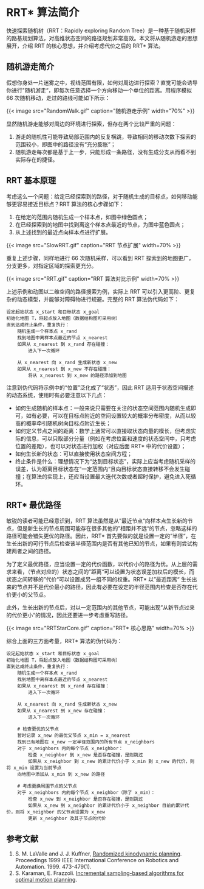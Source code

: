 # RRT* 算法简介


快速探索随机树（RRT：Rapidly exploring Random Tree）是一种基于随机采样的路基规划算法，对高维状态空间的路径规划非常高效。本文将从随机游走的思想展开，介绍 RRT 的核心思想，并介绍考虑代价之后的 RRT* 算法。

<!--more-->

## 随机游走简介

假想你身处一片迷雾之中，视线范围有限，如何对周边进行探索？直觉可能会诱导你进行"随机游走“，即每次任意选择一个方向移动一个单位的距离。用程序模拟 66 次随机移动，走过的路线可能如下所示：

{{< image src="RandomWalk.gif" caption="随机游走示例" width="70%" >}}

显然随机游走能够对周边的环境进行探索，但存在两个比较严重的问题：

1. 游走的随机性可能导致局部范围内的反复横跳，导致相同的移动次数下探索的范围较小，即图中的路径没有“充分膨胀”；
2. 随机游走每次都是基于上一步，只能形成一条路径，没有生成分支从而看不到实际存在的捷径。

## RRT 基本原理

考虑这么一个问题：给定已经探索到的路径，对于随机生成的目标点，如何移动能够更容易接近目标点？RRT 算法的核心步骤如下：

1. 在给定的范围内随机生成一个样本点，如图中绿色圆点；
2. 在已经探索到的地图中找到离这个样本点最近的节点，为图中蓝色圆点；
3. 从上述找到的最近点向样本点进行扩展。

{{< image src="SlowRRT.gif" caption="RRT 节点扩展" width=70% >}}

重复上述步骤，同样地进行 66 次随机采样，可以看到 RRT 探索到的地图更广，分支更多，对指定区域的探索更充分。

{{< image src="RRT.gif" caption="RRT 算法对比示例" width=70% >}}

上述示例和动图以二维空间的路径搜索为例，实际上 RRT 可以引入更高阶、更复杂的动态模型，并能够对障碍物进行规避。完整的 RRT 算法伪代码如下：

```伪代码
设定起始状态 x_start 和目标状态 x_goal
初始化地图 T，将起点放入地图（数据结构图可采用树）
直到达成终止条件，重复执行：
    随机生成一个样本点 x_rand
    找到地图中离样本点最近的节点 x_nearest
    如果从 x_nearest 到 x_rand 存在碰撞：
        进入下一次循环

    从 x_nearest 向 x_rand 生成新状态 x_new
    如果从 x_nearest 到 x_new 不存在碰撞：
        将从 x_nearest 到 x_new 的路径添加到地图
```

注意到伪代码将示例中的“位置”泛化成了“状态”，因此 RRT 适用于状态空间描述的动态系统，使用时有必要注意以下几点：

- 如何生成随机的样本点：一般来说只需要在关注的状态空间范围内随机生成即可，如有必要，可以在目标点附近的空间设置较大的概率分布密度，从而以较高的概率牵引随机树向目标点附近生长；
- 如何定义节点之间的距离：数学上通常可以直接取状态向量的模长，但考虑实际的信息，可以只取部分分量（例如在考虑位置和速度的状态空间中，只考虑位置的差距），也可以对状态进行加权（对应后面 RRT* 中的代价设置）；
- 如何生长新的状态：可以直接使用状态空间方程；
- 终止条件是什么：理想情况下为“达到目标状态”，实际上应当考虑随机采样的误差，认为距离目标状态在“一定范围内“且向目标状态直接转移不会发生碰撞；在算法的实现上，还应当设置最大迭代次数或者超时保护，避免进入死循环。

## RRT* 最优路径

敏锐的读者可能已经意识到，RRT 算法虽然是从”最近节点“向样本点生长新的节点，但是新生长的节点周围可能存在很多其他的”相距并不远“的节点，忽略这样的路径可能会错失更优的路径。因此，RRT* 首先要做的就是设置一定的”半径“，在生长出新的可行节点后检查该半径范围内是否有其他已知的节点，如果有则尝试构建两者之间的路径。

为了定义最优路径，应当设置一定的代价函数，以代价小的路径为优。从上层的需求来看，（节点对应的）状态之间的”距离“可以设置为状态误差加权后的模长，而状态之间转移的”代价“可以设置成另一组不同的权重。RRT* 以”最近距离“ 生长出来的节点并不是代价最小的路径，因此有必要在设定的半径范围内检查是否存在代价更小的父节点。

此外，生长出新的节点后，对以一定范围内的其他节点，可能出现”从新节点过来的代价更小“的情况，因此还要进一步考虑重写路径。

{{< image src="RRTStarCore.gif" caption="RRT* 核心思路" width=70% >}}

综合上面的三方面考量，RRT* 算法的伪代码为：

```伪代码
设定起始状态 x_start 和目标状态 x_goal
初始化地图 T，将起点放入地图（数据结构图可采用树）
直到达成终止条件，重复执行：
    随机生成一个样本点 x_rand
    找到地图中离样本点最近的节点 x_nearest
    如果从 x_nearest 到 x_rand 存在碰撞：
        进入下一次循环

    从 x_nearest 向 x_rand 生成新状态 x_new
    如果从 x_nearest 到 x_new 存在碰撞：
        进入下一次循环

    # 检查更优的父节点
    暂时记录 x_new 的最优父节点 x_min = x_nearest
    找到已有地图在 x_new 一定半径范围内的所有节点 x_neighbors
    对于 x_neighbors 内的每个节点 x_neighbor：
        检查 x_neighbor 到 x_new 是否存在碰撞，是则跳过
        如果从 x_neighbor 到 x_new 的累计代价小于 x_min 到 x_new 的代价，则将 x_min 设置为当前节点
    向地图中添加从 x_min 到 x_new 的路径

    # 考虑更换周围节点的父节点
    对于 x_neighbors 内的每个节点 x_neighbor（除了 x_min）：
        检查 x_new 到 x_neighbor 是否存在碰撞，是则跳过
        如果从 x_new 到 x_neighbor 的累计代价小于 x_neighbor 目前的累计代价，则将 x_neighbor 的父节点设置为 x_new
        更新 x_neighbor 及其子节点的代价
```

## 参考文献

1. S. M. LaValle and J. J. Kuffner, [Randomized kinodynamic planning](https://ieeexplore.ieee.org/document/770022). Proceedings 1999 IEEE International Conference on Robotics and Automation. 1999. 473-479(1).
2. S. Karaman, E. Frazzoli. [Incremental sampling-based algorithms for optimal motion planning](https://www.roboticsproceedings.org/rss06/p34.pdf).

